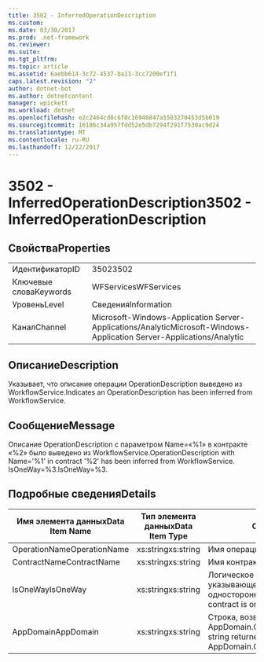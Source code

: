 ```yaml
---
title: 3502 - InferredOperationDescription
ms.custom: 
ms.date: 03/30/2017
ms.prod: .net-framework
ms.reviewer: 
ms.suite: 
ms.tgt_pltfrm: 
ms.topic: article
ms.assetid: 6aebb614-3c72-4537-ba11-3cc7200ef1f1
caps.latest.revision: "2"
author: dotnet-bot
ms.author: dotnetcontent
manager: wpickett
ms.workload: dotnet
ms.openlocfilehash: e2c2464cd8c6f0c16946847a5503270453d5b019
ms.sourcegitcommit: 16186c34a957fdd52e5db7294f291f7530ac9d24
ms.translationtype: MT
ms.contentlocale: ru-RU
ms.lasthandoff: 12/22/2017
---
```

# <a name="3502---inferredoperationdescription"></a><span data-ttu-id="17295-102">3502 - InferredOperationDescription</span><span class="sxs-lookup"><span data-stu-id="17295-102">3502 - InferredOperationDescription</span></span>
## <a name="properties"></a><span data-ttu-id="17295-103">Свойства</span><span class="sxs-lookup"><span data-stu-id="17295-103">Properties</span></span>  
  
|||  
|-|-|  
|<span data-ttu-id="17295-104">Идентификатор</span><span class="sxs-lookup"><span data-stu-id="17295-104">ID</span></span>|<span data-ttu-id="17295-105">3502</span><span class="sxs-lookup"><span data-stu-id="17295-105">3502</span></span>|  
|<span data-ttu-id="17295-106">Ключевые слова</span><span class="sxs-lookup"><span data-stu-id="17295-106">Keywords</span></span>|<span data-ttu-id="17295-107">WFServices</span><span class="sxs-lookup"><span data-stu-id="17295-107">WFServices</span></span>|  
|<span data-ttu-id="17295-108">Уровень</span><span class="sxs-lookup"><span data-stu-id="17295-108">Level</span></span>|<span data-ttu-id="17295-109">Сведения</span><span class="sxs-lookup"><span data-stu-id="17295-109">Information</span></span>|  
|<span data-ttu-id="17295-110">Канал</span><span class="sxs-lookup"><span data-stu-id="17295-110">Channel</span></span>|<span data-ttu-id="17295-111">Microsoft-Windows-Application Server-Applications/Analytic</span><span class="sxs-lookup"><span data-stu-id="17295-111">Microsoft-Windows-Application Server-Applications/Analytic</span></span>|  
  
## <a name="description"></a><span data-ttu-id="17295-112">Описание</span><span class="sxs-lookup"><span data-stu-id="17295-112">Description</span></span>  
 <span data-ttu-id="17295-113">Указывает, что описание операции OperationDescription выведено из WorkflowService.</span><span class="sxs-lookup"><span data-stu-id="17295-113">Indicates an OperationDescription has been inferred from WorkflowService.</span></span>  
  
## <a name="message"></a><span data-ttu-id="17295-114">Сообщение</span><span class="sxs-lookup"><span data-stu-id="17295-114">Message</span></span>  
 <span data-ttu-id="17295-115">Описание OperationDescription с параметром Name=«%1» в контракте «%2» было выведено из WorkflowService.</span><span class="sxs-lookup"><span data-stu-id="17295-115">OperationDescription with Name='%1' in contract '%2' has been inferred from WorkflowService.</span></span> <span data-ttu-id="17295-116">IsOneWay=%3.</span><span class="sxs-lookup"><span data-stu-id="17295-116">IsOneWay=%3.</span></span>  
  
## <a name="details"></a><span data-ttu-id="17295-117">Подробные сведения</span><span class="sxs-lookup"><span data-stu-id="17295-117">Details</span></span>  
  
|<span data-ttu-id="17295-118">Имя элемента данных</span><span class="sxs-lookup"><span data-stu-id="17295-118">Data Item Name</span></span>|<span data-ttu-id="17295-119">Тип элемента данных</span><span class="sxs-lookup"><span data-stu-id="17295-119">Data Item Type</span></span>|<span data-ttu-id="17295-120">Описание</span><span class="sxs-lookup"><span data-stu-id="17295-120">Description</span></span>|  
|--------------------|--------------------|-----------------|  
|<span data-ttu-id="17295-121">OperationName</span><span class="sxs-lookup"><span data-stu-id="17295-121">OperationName</span></span>|<span data-ttu-id="17295-122">xs:string</span><span class="sxs-lookup"><span data-stu-id="17295-122">xs:string</span></span>|<span data-ttu-id="17295-123">Имя операции.</span><span class="sxs-lookup"><span data-stu-id="17295-123">The name of the operation.</span></span>|  
|<span data-ttu-id="17295-124">ContractName</span><span class="sxs-lookup"><span data-stu-id="17295-124">ContractName</span></span>|<span data-ttu-id="17295-125">xs:string</span><span class="sxs-lookup"><span data-stu-id="17295-125">xs:string</span></span>|<span data-ttu-id="17295-126">Имя контракта.</span><span class="sxs-lookup"><span data-stu-id="17295-126">The name of the contract.</span></span>|  
|<span data-ttu-id="17295-127">IsOneWay</span><span class="sxs-lookup"><span data-stu-id="17295-127">IsOneWay</span></span>|<span data-ttu-id="17295-128">xs:string</span><span class="sxs-lookup"><span data-stu-id="17295-128">xs:string</span></span>|<span data-ttu-id="17295-129">Логическое значение True или False, указывающее, является ли контракт односторонним.</span><span class="sxs-lookup"><span data-stu-id="17295-129">True or False indicating if the contract is one-way.</span></span>|  
|<span data-ttu-id="17295-130">AppDomain</span><span class="sxs-lookup"><span data-stu-id="17295-130">AppDomain</span></span>|<span data-ttu-id="17295-131">xs:string</span><span class="sxs-lookup"><span data-stu-id="17295-131">xs:string</span></span>|<span data-ttu-id="17295-132">Строка, возвращаемая AppDomain.CurrentDomain.FriendlyName.</span><span class="sxs-lookup"><span data-stu-id="17295-132">The string returned by AppDomain.CurrentDomain.FriendlyName.</span></span>|
